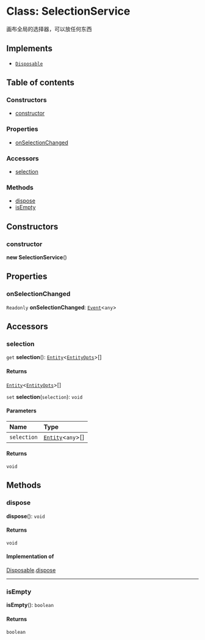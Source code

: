 # Class: SelectionService

画布全局的选择器，可以放任何东西

## Implements

* [`Disposable`](/auto-docs/editor/interfaces/Disposable-1.md)

## Table of contents

### Constructors

* [constructor](/auto-docs/editor/classes/SelectionService.md#constructor)

### Properties

* [onSelectionChanged](/auto-docs/editor/classes/SelectionService.md#onselectionchanged)

### Accessors

* [selection](/auto-docs/editor/classes/SelectionService.md#selection)

### Methods

* [dispose](/auto-docs/editor/classes/SelectionService.md#dispose)
* [isEmpty](/auto-docs/editor/classes/SelectionService.md#isempty)

## Constructors

### constructor

**new SelectionService**()

## Properties

### onSelectionChanged

`Readonly` **onSelectionChanged**: [`Event`](/auto-docs/editor/interfaces/Event-1.md)<`any`>

## Accessors

### selection

`get` **selection**(): [`Entity`](/auto-docs/editor/classes/Entity-1.md)<[`EntityOpts`](/auto-docs/editor/interfaces/EntityOpts.md)>\[]

#### Returns

[`Entity`](/auto-docs/editor/classes/Entity-1.md)<[`EntityOpts`](/auto-docs/editor/interfaces/EntityOpts.md)>\[]

`set` **selection**(`selection`): `void`

#### Parameters

| Name | Type |
| :------ | :------ |
| `selection` | [`Entity`](/auto-docs/editor/classes/Entity-1.md)<`any`>\[] |

#### Returns

`void`

## Methods

### dispose

**dispose**(): `void`

#### Returns

`void`

#### Implementation of

[Disposable](/auto-docs/editor/interfaces/Disposable-1.md).[dispose](/auto-docs/editor/interfaces/Disposable-1.md#dispose)

***

### isEmpty

**isEmpty**(): `boolean`

#### Returns

`boolean`
